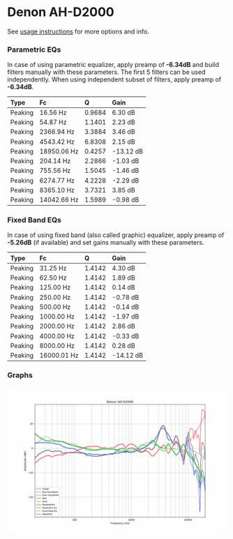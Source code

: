 # Denon AH-D2000
See [usage instructions](https://github.com/jaakkopasanen/AutoEq#usage) for more options and info.

### Parametric EQs
In case of using parametric equalizer, apply preamp of **-6.34dB** and build filters manually
with these parameters. The first 5 filters can be used independently.
When using independent subset of filters, apply preamp of **-6.34dB**.

| Type    | Fc          |      Q | Gain      |
|:--------|:------------|:-------|:----------|
| Peaking | 16.56 Hz    | 0.9684 | 6.30 dB   |
| Peaking | 54.87 Hz    | 1.1401 | 2.23 dB   |
| Peaking | 2366.94 Hz  | 3.3884 | 3.46 dB   |
| Peaking | 4543.42 Hz  | 6.8308 | 2.15 dB   |
| Peaking | 18950.06 Hz | 0.4257 | -13.12 dB |
| Peaking | 204.14 Hz   | 2.2866 | -1.03 dB  |
| Peaking | 755.56 Hz   | 1.5045 | -1.46 dB  |
| Peaking | 6274.77 Hz  | 4.2228 | -2.29 dB  |
| Peaking | 8365.10 Hz  | 3.7321 | 3.85 dB   |
| Peaking | 14042.66 Hz | 1.5989 | -0.98 dB  |

### Fixed Band EQs
In case of using fixed band (also called graphic) equalizer, apply preamp of **-5.26dB**
(if available) and set gains manually with these parameters.

| Type    | Fc          |      Q | Gain      |
|:--------|:------------|:-------|:----------|
| Peaking | 31.25 Hz    | 1.4142 | 4.30 dB   |
| Peaking | 62.50 Hz    | 1.4142 | 1.89 dB   |
| Peaking | 125.00 Hz   | 1.4142 | 0.14 dB   |
| Peaking | 250.00 Hz   | 1.4142 | -0.78 dB  |
| Peaking | 500.00 Hz   | 1.4142 | -0.14 dB  |
| Peaking | 1000.00 Hz  | 1.4142 | -1.97 dB  |
| Peaking | 2000.00 Hz  | 1.4142 | 2.86 dB   |
| Peaking | 4000.00 Hz  | 1.4142 | -0.33 dB  |
| Peaking | 8000.00 Hz  | 1.4142 | 0.28 dB   |
| Peaking | 16000.01 Hz | 1.4142 | -14.12 dB |

### Graphs
![](./Denon%20AH-D2000.png)